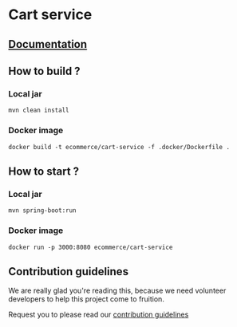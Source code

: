 # Cart service

<!-- 
this project was generated with https://github.com/devs-from-matrix/basic-template-repository. 
-->

## [Documentation](https://devs-from-matrix.github.io/basic-template-repository/)

## How to build ?

### Local jar

```shell
mvn clean install
```

### Docker image

```shell
docker build -t ecommerce/cart-service -f .docker/Dockerfile .
```

## How to start ?

### Local jar
```shell
mvn spring-boot:run
```

### Docker image

```shell
docker run -p 3000:8080 ecommerce/cart-service
```


## Contribution guidelines

We are really glad you're reading this, because we need volunteer developers to help this project come to fruition.

Request you to please read our [contribution guidelines](https://devs-from-matrix.github.io/basic-template-repository/#/README?id=contribution-guidelines)
